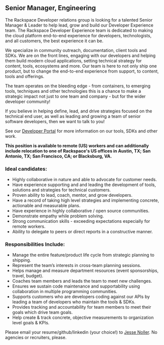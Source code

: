 
## Senior Manager, Engineering

The Rackspace Developer relations group is looking for a talented Senior Manager & Leader to help lead, grow and build our Developer Experience team. The Rackspace Developer Experience team is dedicated to making the cloud platform
end-to-end experience for developers, technologists, and all customers, the best experience it can be.

We specialize in community outreach, documentation, client tools and SDKs. We are on the front lines, engaging with our developers and helping them build modern cloud applications, setting technical strategy for content, tools, ecosystems and more. Our team is here to not only ship one product, but to change the end-to-end experience from support, to content, tools and offerings.

The team operates on the bleeding edge - from containers, to emerging tools, techniques and other technologies this is a chance to make a strategic impact not just to one team and company - but for the wider developer community!

If you believe in helping define, lead, and drive strategies focused on the technical end user, as well as leading and growing a team of senior software developers, then we want to talk to you!

See our [Developer Portal](https://developer.rackspace.com) for more information
on our tools, SDKs and other work.

**This position is available to remote (US) workers and can additionally
include relocation to one of Rackspace's US offices in Austin, TX; San Antonio, TX;
San Francisco, CA; or Blacksburg, VA.**

### Ideal candidates:
* Highly collaborative in nature and able to advocate for customer needs.
* Have experience supporting and and leading the development of tools, solutions and strategies for technical customers.
* Proven ability to lead, coach, mentor, and grow developers.
* Have a record of taking high level strategies and implementing concrete, actionable and measurable plans.
* Have experience in highly collaborative / open source communities.
* Demonstrate empathy while problem solving.
* Strong communication skills - exceeding expectations especially for remote workers.
* Ability to delegate to peers or direct reports in a constructive manner.

### Responsibilities Include:

* Manage the entire feature/product life cycle from strategic planning to shipping.
* Represent the team’s interests in cross-team planning sessions.
* Helps manage and measure department resources (event sponsorships, travel, budget).
* Coaches team members and leads the team to meet new challenges.
* Ensures we sustain code maintenance and supportability using collaboration in multiple programming communities.
* Supports customers who are developers coding against our APIs by leading a team of developers who maintain the tools & SDKs.
* Provides tracking and accountability for team members to meet their goals which drive team goals.
* Help create & track concrete, objective measurements to organization level goals & KPIs.


Please email your resume/github/linkedin (your choice!) to [Jesse Noller](mailto:jesse.noller@rackspace.com). No agencies
or recruiters, please.
